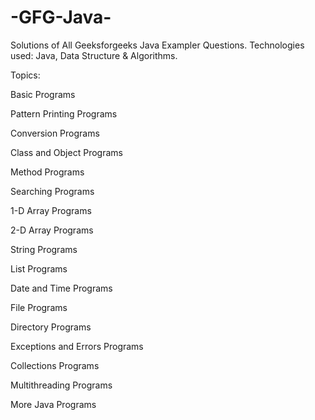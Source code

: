 # -GFG-Java-
Solutions of All Geeksforgeeks Java Exampler Questions. Technologies used: Java, Data Structure &amp; Algorithms.

Topics:

Basic Programs

Pattern Printing Programs

Conversion Programs

Class and Object Programs

Method Programs

Searching Programs

1-D Array Programs

2-D Array Programs

String Programs

List Programs

Date and Time Programs

File Programs

Directory Programs

Exceptions and Errors Programs

Collections Programs

Multithreading Programs

More Java Programs
 
 
 
 

